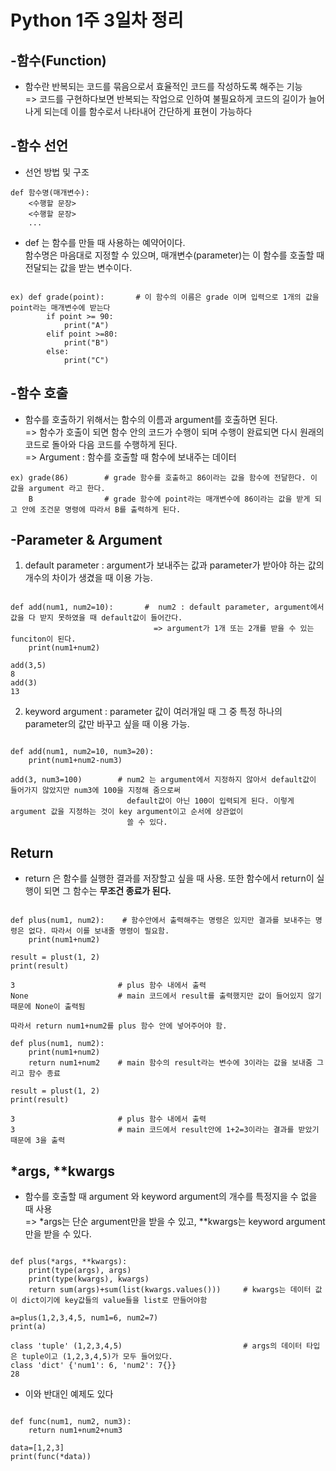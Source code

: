 # Python 1주 3일차 정리

## -함수(Function)
* 함수란 반복되는 코드를 묶음으로서 효율적인 코드를 작성하도록 해주는 기능   
=> 코드를 구현하다보면 반복되는 작업으로 인하여 불필요하게 코드의 길이가 늘어나게 되는데 이를 함수로서 나타내어 간단하게 표현이 가능하다

## -함수 선언 
* 선언 방법 및 구조
<pre><code>def 함수명(매개변수):
    <수행할 문장>
    <수행할 문장>
    ...
</code></pre>
* def 는 함수를 만들 때 사용하는 예약어이다.   
함수명은 마음대로 지정할 수 있으며, 매개변수(parameter)는 이 함수를 호출할 때 전달되는 값을 받는 변수이다.   
<pre><code>
ex) def grade(point):       # 이 함수의 이름은 grade 이며 입력으로 1개의 값을 point라는 매개변수에 받는다
        if point >= 90:
            print("A")
        elif point >=80:
            print("B")
        else:
            print("C")
</code></pre>

## -함수 호출
* 함수를 호출하기 위해서는 함수의 이름과 argument를 호출하면 된다.   
=> 함수가 호출이 되면 함수 안의 코드가 수행이 되며 수행이 완료되면 다시 원래의 코드로 돌아와 다음 코드를 수행하게 된다.   
=> Argument : 함수를 호출할 때 함수에 보내주는 데이터
<pre><code>ex) grade(86)        # grade 함수를 호출하고 86이라는 값을 함수에 전달한다. 이 값을 argument 라고 한다.
    B                # grade 함수에 point라는 매개변수에 86이라는 값을 받게 되고 안에 조건문 명령에 따라서 B를 출력하게 된다.
</code></pre>

## -Parameter & Argument
1. default parameter : argument가 보내주는 값과 parameter가 받아야 하는 값의 개수의 차이가 생겼을 때 이용 가능.
<pre><code>
def add(num1, num2=10):       #  num2 : default parameter, argument에서 값을 다 받지 못하였을 때 default값이 들어간다.
                                => argument가 1개 또는 2개를 받을 수 있는 funciton이 된다.
    print(num1+num2)

add(3,5)
8
add(3)
13
</code></pre>

2. keyword argument : parameter 값이 여러개일 때 그 중 특정 하나의 parameter의 값만 바꾸고 싶을 때 이용 가능.
<pre><code>
def add(num1, num2=10, num3=20):
    print(num1+num2-num3)

add(3, num3=100)        # num2 는 argument에서 지정하지 않아서 default값이 들어가지 않았지만 num3에 100을 지정해 줌으로써
                          default값이 아닌 100이 입력되게 된다. 이렇게 argument 값을 지정하는 것이 key argument이고 순서에 상관없이 
                          쓸 수 있다.
</code></pre>

## Return
* return 은 함수를 실행한 결과를 저장할고 싶을 때 사용. 또한 함수에서 return이 실행이 되면 그 함수는 **무조건 종료가 된다.**
<pre><code>
def plus(num1, num2):    # 함수안에서 출력해주는 명령은 있지만 결과를 보내주는 명령은 없다. 따라서 이를 보내줄 명령이 필요함.
    print(num1+num2)

result = plust(1, 2)
print(result)

3                       # plus 함수 내에서 출력
None                    # main 코드에서 result를 출력했지만 값이 들어있지 않기 때문에 None이 출력됨

따라서 return num1+num2를 plus 함수 안에 넣어주어야 함.

def plus(num1, num2):    
    print(num1+num2)
    return num1+num2    # main 함수의 result라는 변수에 3이라는 값을 보내줌 그리고 함수 종료

result = plust(1, 2)
print(result)

3                       # plus 함수 내에서 출력
3                       # main 코드에서 result안에 1+2=3이라는 결과를 받았기 때문에 3을 출력
</code></pre>

## *args, **kwargs
* 함수를 호출할 때 argument 와 keyword argument의 개수를 특정지을 수 없을 때 사용   
=> *args는 단순 argument만을 받을 수 있고, **kwargs는 keyword argument 만을 받을 수 있다.
<pre><code>
def plus(*args, **kwargs):                
    print(type(args), args)
    print(type(kwargs), kwargs)
    return sum(args)+sum(list(kwargs.values()))     # kwargs는 데이터 값이 dict이기에 key값들의 value들을 list로 만들어야함

a=plus(1,2,3,4,5, num1=6, num2=7)
print(a)

class 'tuple' (1,2,3,4,5)                           # args의 데이터 타입은 tuple이고 (1,2,3,4,5)가 모두 들어있다.
class 'dict' {'num1': 6, 'num2': 7{}}
28
</code></pre>

* 이와 반대인 예제도 있다
<pre><code>
def func(num1, num2, num3):
    return num1+num2+num3

data=[1,2,3]
print(func(*data))
</code></pre>